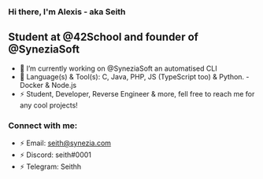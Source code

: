 ### Hi there, I'm Alexis - aka Seith

## Student at @42School and founder of @SyneziaSoft 

- 🔭 I’m currently working on @SyneziaSoft an automatised CLI
- 👯 Language(s) & Tool(s): C, Java, PHP, JS (TypeScript too) & Python. - Docker & Node.js 
- ⚡ Student, Developer, Reverse Engineer & more, fell free to reach me for any cool projects! 

### Connect with me: 

- ⚡ Email: seith@synezia.com
- ⚡ Discord: seith#0001
- ⚡ Telegram: Seithh

